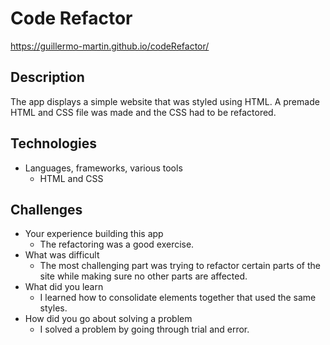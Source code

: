 # Code Refactor
https://guillermo-martin.github.io/codeRefactor/

## Description
The app displays a simple website that was styled using HTML. A premade HTML and CSS file was made and the CSS had to be refactored.

## Technologies
* Languages, frameworks, various tools
    * HTML and CSS
    
## Challenges
* Your experience building this app
    * The refactoring was a good exercise.
* What was difficult
    * The most challenging part was trying to refactor certain parts of the site while making sure no other parts are affected.
* What did you learn
    * I learned how to consolidate elements together that used the same styles.
* How did you go about solving a problem
    * I solved a problem by going through trial and error.
